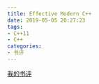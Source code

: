 ```yaml
---
title: Effective Modern C++
date: 2019-05-05 20:27:23
tags:
- C++11
- C++
categories:
- 书评
---
```


[我的书评](https://book.douban.com/review/10131903/)